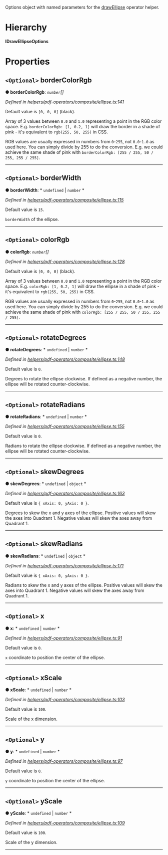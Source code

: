 

Options object with named parameters for the [drawEllipse](../modules/_helpers_pdf_operators_composite_ellipse_.md#drawellipse) operator helper.

# Hierarchy

**IDrawEllipseOptions**

# Properties

<a id="bordercolorrgb"></a>

## `<Optional>` borderColorRgb

**● borderColorRgb**: *`number`[]*

*Defined in [helpers/pdf-operators/composite/ellipse.ts:141](https://github.com/Hopding/pdf-lib/blob/fd948bf/src/helpers/pdf-operators/composite/ellipse.ts#L141)*

Default value is `[0, 0, 0]` (black).

Array of 3 values between `0.0` and `1.0` representing a point in the RGB color space. E.g. `borderColorRgb: [1, 0.2, 1]` will draw the border in a shade of pink - it's equivalent to `rgb(255, 50, 255)` in CSS.

RGB values are usually expressed in numbers from `0`-`255`, not `0.0`-`1.0` as used here. You can simply divide by 255 to do the conversion. E.g. we could achieve the same shade of pink with `borderColorRgb: [255 / 255, 50 / 255, 255 / 255]`.

___
<a id="borderwidth"></a>

## `<Optional>` borderWidth

**● borderWidth**: * `undefined` &#124; `number`
*

*Defined in [helpers/pdf-operators/composite/ellipse.ts:115](https://github.com/Hopding/pdf-lib/blob/fd948bf/src/helpers/pdf-operators/composite/ellipse.ts#L115)*

Default value is `15`.

`borderWidth` of the ellipse.

___
<a id="colorrgb"></a>

## `<Optional>` colorRgb

**● colorRgb**: *`number`[]*

*Defined in [helpers/pdf-operators/composite/ellipse.ts:128](https://github.com/Hopding/pdf-lib/blob/fd948bf/src/helpers/pdf-operators/composite/ellipse.ts#L128)*

Default value is `[0, 0, 0]` (black).

Array of 3 values between `0.0` and `1.0` representing a point in the RGB color space. E.g. `colorRgb: [1, 0.2, 1]` will draw the ellipse in a shade of pink - it's equivalent to `rgb(255, 50, 255)` in CSS.

RGB values are usually expressed in numbers from `0`-`255`, not `0.0`-`1.0` as used here. You can simply divide by 255 to do the conversion. E.g. we could achieve the same shade of pink with `colorRgb: [255 / 255, 50 / 255, 255 / 255]`.

___
<a id="rotatedegrees"></a>

## `<Optional>` rotateDegrees

**● rotateDegrees**: * `undefined` &#124; `number`
*

*Defined in [helpers/pdf-operators/composite/ellipse.ts:148](https://github.com/Hopding/pdf-lib/blob/fd948bf/src/helpers/pdf-operators/composite/ellipse.ts#L148)*

Default value is `0`.

Degrees to rotate the ellipse clockwise. If defined as a negative number, the ellipse will be rotated counter-clockwise.

___
<a id="rotateradians"></a>

## `<Optional>` rotateRadians

**● rotateRadians**: * `undefined` &#124; `number`
*

*Defined in [helpers/pdf-operators/composite/ellipse.ts:155](https://github.com/Hopding/pdf-lib/blob/fd948bf/src/helpers/pdf-operators/composite/ellipse.ts#L155)*

Default value is `0`.

Radians to rotate the ellipse clockwise. If defined as a negative number, the ellipse will be rotated counter-clockwise.

___
<a id="skewdegrees"></a>

## `<Optional>` skewDegrees

**● skewDegrees**: * `undefined` &#124; `object`
*

*Defined in [helpers/pdf-operators/composite/ellipse.ts:163](https://github.com/Hopding/pdf-lib/blob/fd948bf/src/helpers/pdf-operators/composite/ellipse.ts#L163)*

Default value is `{ xAxis: 0, yAxis: 0 }`.

Degrees to skew the x and y axes of the ellipse. Positive values will skew the axes into Quadrant 1. Negative values will skew the axes away from Quadrant 1.

___
<a id="skewradians"></a>

## `<Optional>` skewRadians

**● skewRadians**: * `undefined` &#124; `object`
*

*Defined in [helpers/pdf-operators/composite/ellipse.ts:171](https://github.com/Hopding/pdf-lib/blob/fd948bf/src/helpers/pdf-operators/composite/ellipse.ts#L171)*

Default value is `{ xAxis: 0, yAxis: 0 }`.

Radians to skew the x and y axes of the ellipse. Positive values will skew the axes into Quadrant 1. Negative values will skew the axes away from Quadrant 1.

___
<a id="x"></a>

## `<Optional>` x

**● x**: * `undefined` &#124; `number`
*

*Defined in [helpers/pdf-operators/composite/ellipse.ts:91](https://github.com/Hopding/pdf-lib/blob/fd948bf/src/helpers/pdf-operators/composite/ellipse.ts#L91)*

Default value is `0`.

`x` coordinate to position the center of the ellipse.

___
<a id="xscale"></a>

## `<Optional>` xScale

**● xScale**: * `undefined` &#124; `number`
*

*Defined in [helpers/pdf-operators/composite/ellipse.ts:103](https://github.com/Hopding/pdf-lib/blob/fd948bf/src/helpers/pdf-operators/composite/ellipse.ts#L103)*

Default value is `100`.

Scale of the x dimension.

___
<a id="y"></a>

## `<Optional>` y

**● y**: * `undefined` &#124; `number`
*

*Defined in [helpers/pdf-operators/composite/ellipse.ts:97](https://github.com/Hopding/pdf-lib/blob/fd948bf/src/helpers/pdf-operators/composite/ellipse.ts#L97)*

Default value is `0`.

`y` coordinate to position the center of the ellipse.

___
<a id="yscale"></a>

## `<Optional>` yScale

**● yScale**: * `undefined` &#124; `number`
*

*Defined in [helpers/pdf-operators/composite/ellipse.ts:109](https://github.com/Hopding/pdf-lib/blob/fd948bf/src/helpers/pdf-operators/composite/ellipse.ts#L109)*

Default value is `100`.

Scale of the y dimension.

___

